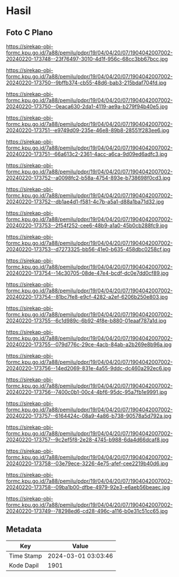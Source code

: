 # Hasil

## Foto C Plano

https://sirekap-obj-formc.kpu.go.id/7a88/pemilu/pdpr/19/04/04/20/07/1904042007002-20240220-173748--23f76497-3010-4d1f-956c-68cc3bb67bcc.jpg

https://sirekap-obj-formc.kpu.go.id/7a88/pemilu/pdpr/19/04/04/20/07/1904042007002-20240220-173750--9bffb374-cb55-48d6-bab3-215bdaf704fd.jpg

https://sirekap-obj-formc.kpu.go.id/7a88/pemilu/pdpr/19/04/04/20/07/1904042007002-20240220-173750--0eaca630-2da1-4119-ae9a-b279f94b40e5.jpg

https://sirekap-obj-formc.kpu.go.id/7a88/pemilu/pdpr/19/04/04/20/07/1904042007002-20240220-173751--e9749d09-235e-46e8-89b8-28551f283ee6.jpg

https://sirekap-obj-formc.kpu.go.id/7a88/pemilu/pdpr/19/04/04/20/07/1904042007002-20240220-173751--66a613c2-2361-4acc-a6ca-9d09ed6adfc3.jpg

https://sirekap-obj-formc.kpu.go.id/7a88/pemilu/pdpr/19/04/04/20/07/1904042007002-20240220-173752--a0098fc2-b58a-4754-893e-b738698f0cd3.jpg

https://sirekap-obj-formc.kpu.go.id/7a88/pemilu/pdpr/19/04/04/20/07/1904042007002-20240220-173752--db1ae4d1-f581-4c7b-a5a1-d88a1ba71d32.jpg

https://sirekap-obj-formc.kpu.go.id/7a88/pemilu/pdpr/19/04/04/20/07/1904042007002-20240220-173753--2f54f252-cee6-48b9-a1a0-45b0cb288fc9.jpg

https://sirekap-obj-formc.kpu.go.id/7a88/pemilu/pdpr/19/04/04/20/07/1904042007002-20240220-173753--d7273325-bb56-41e0-b635-458dbc0258cf.jpg

https://sirekap-obj-formc.kpu.go.id/7a88/pemilu/pdpr/19/04/04/20/07/1904042007002-20240220-173754--14c30705-08de-47e4-bcdf-dc0e7dd0cf89.jpg

https://sirekap-obj-formc.kpu.go.id/7a88/pemilu/pdpr/19/04/04/20/07/1904042007002-20240220-173754--81bc7fe8-e9cf-4282-a2ef-6206b250e803.jpg

https://sirekap-obj-formc.kpu.go.id/7a88/pemilu/pdpr/19/04/04/20/07/1904042007002-20240220-173755--6c1d989c-6b92-4f8e-b880-01eaaf787a1d.jpg

https://sirekap-obj-formc.kpu.go.id/7a88/pemilu/pdpr/19/04/04/20/07/1904042007002-20240220-173755--079d776c-29ce-4acb-84ab-a2b269e8b96a.jpg

https://sirekap-obj-formc.kpu.go.id/7a88/pemilu/pdpr/19/04/04/20/07/1904042007002-20240220-173756--14ed2069-831e-4a55-9ddc-dc460a292ec6.jpg

https://sirekap-obj-formc.kpu.go.id/7a88/pemilu/pdpr/19/04/04/20/07/1904042007002-20240220-173756--7400c0b1-00c4-4bf6-95dc-95a7fb1e9991.jpg

https://sirekap-obj-formc.kpu.go.id/7a88/pemilu/pdpr/19/04/04/20/07/1904042007002-20240220-173757--6164424c-08a9-4a86-b738-90578a5d792a.jpg

https://sirekap-obj-formc.kpu.go.id/7a88/pemilu/pdpr/19/04/04/20/07/1904042007002-20240220-173757--9c2ef5f8-2e28-4745-b988-6da4d66dcaf8.jpg

https://sirekap-obj-formc.kpu.go.id/7a88/pemilu/pdpr/19/04/04/20/07/1904042007002-20240220-173758--03e79ece-3226-4e75-afef-cee2219b40d6.jpg

https://sirekap-obj-formc.kpu.go.id/7a88/pemilu/pdpr/19/04/04/20/07/1904042007002-20240220-173758--09ba1b00-dfbe-4979-92e3-e6aeb56beaec.jpg

https://sirekap-obj-formc.kpu.go.id/7a88/pemilu/pdpr/19/04/04/20/07/1904042007002-20240220-173749--78298ed6-cd28-496c-a116-b0e31c51cc65.jpg


## Metadata

| Key        | Value               |
| ---------- | ------------------- |
| Time Stamp | 2024-03-01 03:03:46 |
| Kode Dapil | 1901                |



